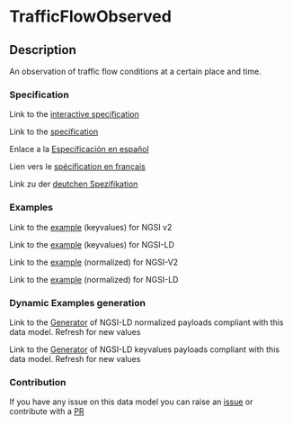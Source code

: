 # TrafficFlowObserved

## Description 

An observation of traffic flow conditions at a certain place and time.
### Specification

Link to the [interactive specification](https://swagger.lab.fiware.org/?url=https://github.com/smart-data-models/dataModel.Transportation/blob/master/TrafficFlowObserved/swagger.yaml)

Link to the [specification](https://github.com/smart-data-models/dataModel.Transportation/blob/master/TrafficFlowObserved/doc/spec.md)

Enlace a la [Especificación en español](https://github.com/smart-data-models/dataModel.Transportation/blob/master/TrafficFlowObserved/doc/spec_ES.md)

Lien vers le [spécification en français](https://github.com/smart-data-models/dataModel.Transportation/blob/master/TrafficFlowObserved/doc/spec_FR.md)

Link zu der [deutchen Spezifikation](https://github.com/smart-data-models/dataModel.Transportation/blob/master/TrafficFlowObserved/doc/spec_DE.md)
### Examples

Link to the [example](https://github.com/smart-data-models/dataModel.Transportation/blob/master/TrafficFlowObserved/examples/example.json) (keyvalues) for NGSI v2

Link to the [example](https://github.com/smart-data-models/dataModel.Transportation/blob/master/TrafficFlowObserved/examples/example.jsonld) (keyvalues) for NGSI-LD

Link to the [example](https://github.com/smart-data-models/dataModel.Transportation/blob/master/TrafficFlowObserved/examples/example-normalized.json) (normalized) for NGSI-V2

Link to the [example](https://github.com/smart-data-models/dataModel.Transportation/blob/master/TrafficFlowObserved/examples/example-normalized.jsonld) (normalized) for NGSI-LD
### Dynamic Examples generation

Link to the [Generator](https://smartdatamodels.org/extra/ngsi-ld_generator_v0.92.php?schemaUrl=https://raw.githubusercontent.com/smart-data-models/dataModel.Transportation/master/TrafficFlowObserved/schema.json&email=info@smartdatamodels.org) of NGSI-LD normalized payloads compliant with this data model. Refresh for new values

Link to the [Generator](https://smartdatamodels.org/extra/ngsi-ld_generator_keyvalues_v0.92.php?schemaUrl=https://raw.githubusercontent.com/smart-data-models/dataModel.Transportation/master/TrafficFlowObserved/schema.json&email=info@smartdatamodels.org) of NGSI-LD keyvalues payloads compliant with this data model. Refresh for new values
### Contribution

 If you have any issue on this data model you can raise an [issue](https://github.com/smart-data-models/dataModel.Transportation/issues)  or contribute with a [PR](https://github.com/smart-data-models/dataModel.Transportation/pulls)